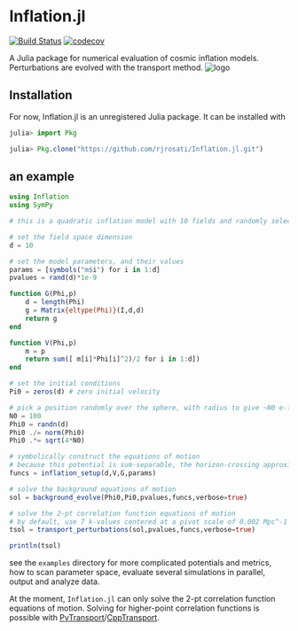 # Inflation.jl

[![Build Status](https://travis-ci.com/rjrosati/Inflation.jl.svg?token=zMDX3GmCZbdBcf9JWMdp&branch=master)](https://travis-ci.com/rjrosati/Inflation.jl)
[![codecov](https://codecov.io/gh/rjrosati/Inflation.jl/branch/master/graph/badge.svg?token=FHiP2Mqh90)](https://codecov.io/gh/rjrosati/Inflation.jl)

A Julia package for numerical evaluation of cosmic inflation models. Perturbations are evolved with the transport method.
![logo](https://github.com/rjrosati/Inflation.jl/raw/master/inflationjl.png "Logo")

## Installation
For now, Inflation.jl is an unregistered Julia package. It can be installed with
```julia
julia> import Pkg

julia> Pkg.clone("https://github.com/rjrosati/Inflation.jl.git")
```

## an example
```julia
using Inflation
using SymPy

# this is a quadratic inflation model with 10 fields and randomly selected masses

# set the field space dimension
d = 10

# set the model parameters, and their values
params = [symbols("m$i") for i in 1:d]
pvalues = rand(d)*1e-9

function G(Phi,p)
    d = length(Phi)
    g = Matrix{eltype(Phi)}(I,d,d)
    return g
end

function V(Phi,p)
    m = p
    return sum([ m[i]*Phi[i]^2)/2 for i in 1:d])
end

# set the initial conditions
Pi0 = zeros(d) # zero initial velocity

# pick a position randomly over the sphere, with radius to give ~N0 e-folds
N0 = 100
Phi0 = randn(d)
Phi0 ./= norm(Phi0)
Phi0 .*= sqrt(4*N0)

# symbolically construct the equations of motion
# because this potential is sum-separable, the horizon-crossing approximation will automatically be calculated
funcs = inflation_setup(d,V,G,params)

# solve the background equations of motion
sol = background_evolve(Phi0,Pi0,pvalues,funcs,verbose=true)

# solve the 2-pt correlation function equations of motion
# by default, use 7 k-values centered at a pivot scale of 0.002 Mpc^-1
tsol = transport_perturbations(sol,pvalues,funcs,verbose=true)

println(tsol)
```

see the `examples` directory for more complicated potentials and metrics, how to scan parameter space, evaluate several simulations in parallel, output and analyze data.

At the moment, `Inflation.jl` can only solve the 2-pt correlation function equations of motion. Solving for higher-point correlation functions is possible with [PyTransport](https://github.com/jronayne/PyTransport)/[CppTransport](https://github.com/ds283/CppTransport).
